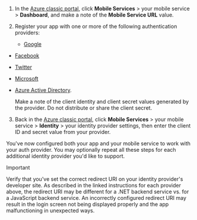 
1. In the [Azure classic portal](https://manage.windowsazure.com/), click **Mobile Services** > your mobile service > **Dashboard**, and make a note of the **Mobile Service URL** value.

2. Register your app with one or more of the following authentication providers:

   * [Google](mobile-services-how-to-register-google-authentication.md)
* [Facebook](mobile-services-how-to-register-facebook-authentication.md)
* [Twitter](mobile-services-how-to-register-twitter-authentication.md)
* [Microsoft](mobile-services-how-to-register-microsoft-authentication.md)
* [Azure Active Directory](mobile-services-how-to-register-active-directory-authentication.md). 

  Make a note of the client identity and client secret values generated by the provider. Do not distribute or share the client secret.


3. Back in the [Azure classic portal](https://manage.windowsazure.com/), click **Mobile Services** > your mobile service > **Identity** > your identity provider settings, then enter the client ID and secret value from your provider. 


You've now configured both your app and your mobile service to work with your auth provider. You may optionally repeat all these steps for each additional identity provider you'd like to support.

> [!IMPORTANT]
> Verify that you've set the correct redirect URI on your identity provider's developer site. As described in the linked instructions for each provider above, the redirect URI may be different for a .NET backend service vs. for a JavaScript backend service. An incorrectly configured redirect URI may result in the login screen not being displayed properly and the app malfunctioning in unexpected ways.
> 
> 
